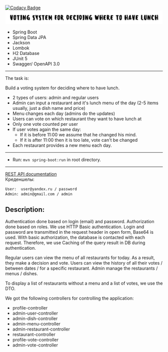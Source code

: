 [![Codacy Badge](https://app.codacy.com/project/badge/Grade/ac226ae60c644f89980ea354b887b211)](https://www.codacy.com/gh/ZenurAlimov/restaurant-voting/dashboard)
![logo.jpg](logo.jpg)
- Spring Boot
- Spring Data JPA
- Jackson
- Lombok
- H2 Database
- JUnit 5
- Swagger/ OpenAPI 3.0
-----------------------------------------------------
The task is:

Build a voting system for deciding where to have lunch.

* 2 types of users: admin and regular users
* Admin can input a restaurant and it's lunch menu of the day (2-5 items usually, just a dish name and price)
* Menu changes each day (admins do the updates)
* Users can vote on which restaurant they want to have lunch at
* Only one vote counted per user
* If user votes again the same day:
    - If it is before 11:00 we assume that he changed his mind.
    - If it is after 11:00 then it is too late, vote can't be changed
* Each restaurant provides a new menu each day.
-----------------------------------------------------
- Run: `mvn spring-boot:run` in root directory.
-----------------------------------------------------
[REST API documentation](http://localhost:8080/swagger-ui.html)  
Креденшелы:
```
User:  user@yandex.ru / password
Admin: admin@gmail.com / admin
```
## Description:
Authentication done based on login (email) and password. Authorization done based on roles.
We use HTTP Basic authentication. Login and password are transmitted in the request header in open form, Base64 is used.
With basic authorization, the database is contacted with each request. Therefore, we use Caching of the query result in DB during authentication.

Regular users can view the menu of all restaurants for today.
As a result, they make a decision and vote.
Users can view the history of all their votes / between dates / for a specific restaurant.
Admin manage the restaurants / menus / dishes.

To display a list of restaurants without a menu and a list of votes, we use the DTO.

We got the following controllers for controlling the application:
* profile-controller
* admin-user-controller
* admin-dish-controller
* admin-menu-controller
* admin-restaurant-controller
* restaurant-controller
* profile-vote-controller
* admin-vote-controller